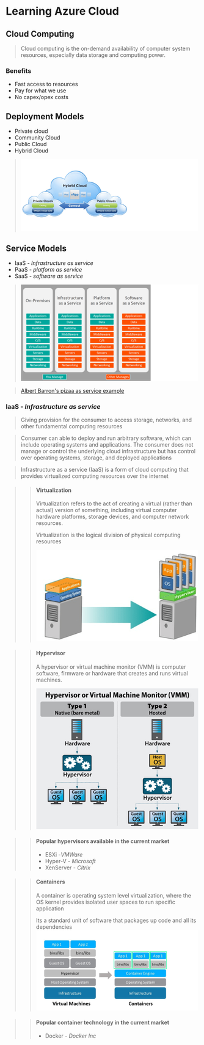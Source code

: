 # Learning Azure Cloud 

## Cloud Computing
>Cloud computing is the on-demand availability of computer system resources, especially data storage and computing power. 

### Benefits
 - Fast access to resources
 - Pay for what we use
 - No capex/opex costs

## Deployment Models
- Private cloud
- Community Cloud
- Public Cloud
- Hybrid Cloud
>![enter image description here](images/pvtCloudPublic.png)

## Service Models
- IaaS  - *Infrastructure as service*
- PaaS - *platform as service*
- SaaS - *software as service*

>![enter image description here](images/CloudAzureTypes.png)

>[Albert Barron's pizaa as service example](https://www.linkedin.com/pulse/20140730172610-9679881-pizza-as-a-service)

### IaaS  - *Infrastructure as service*
> Giving provision for the consumer to access storage, networks, and other fundamental computing resources 

> Consumer can able to deploy and run arbitrary software, which can include operating systems and applications. The consumer does not manage or control the underlying cloud infrastructure but has control over operating systems, storage, and deployed applications

> Infrastructure as a service (IaaS) is a form of cloud computing that provides virtualized computing resources over the internet

>>#### Virtualization
>> Virtualization refers to the act of creating a virtual (rather than actual) version of something, including virtual computer hardware platforms, storage devices, and computer network resources.
>>
>> Virtualization is the logical division of physical computing resources
>>
>> ![enter image description here](images/cloud-os.png)

>>#### Hypervisor
>> A hypervisor or virtual machine monitor (VMM) is computer software, firmware or hardware that creates and runs virtual machines. 
>>
>> ![enter image description here](images/hypervisor-2.jpg)

>>#### Popular hypervisors available in the current market
>> - ESXi -*VMWare*
>> - Hyper-V - *Microsoft*
>> - XenServer - *Citrix*

>>#### Containers
>>A container is operating system level virtualization, where the OS kernel provides isolated user spaces to run specific application 
>>
>>Its a standard unit of software that packages up code and all its dependencies 
>>![enter image description here](images/ContianersArch.jpeg)

>>#### Popular container technology in the current market
>> - Docker - *Docker Inc*

